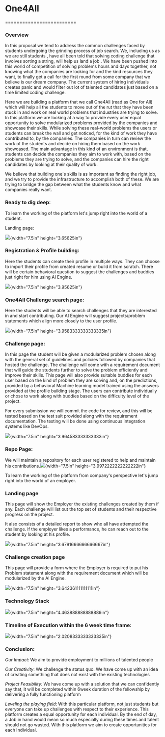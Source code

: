 # **One4All**
=========================

### Overview

In this proposal we tend to address the common challenges faced by
students undergoing the grinding process of job search. We, including us
as we are still students , have all been told that solving coding
challenge that involves sorting a string, will help us land a job . We
have been pushed into this world of competition of solving problems
hours and days together, not knowing what the companies are looking for
and the kind resources they want, to finally get a call for the first
round from some company that we believe is our dream company. The
current system of hiring individuals creates panic and would filter out
lot of talented candidates just based on a time limited coding
challenge.

Here we are building a platform that we call One4All (read as One for
All) which will help all the students to move out of the rut that they
have been stuck in and work on real world problems that industries are
trying to solve. In this platform we are looking at a way to provide
every user equal opportunity to solve modularized problems provided by
the companies and showcase their skills. While solving these real-world
problems the users or students can break the wall and get noticed, for
the kind of work they have contributed to, by the companies. The
companies in turn can review the work of the students and decide on
hiring them based on the work showcased. The main advantage in this kind
of an environment is that, students can decide the companies they aim to
work with, based on the problems they are trying to solve, and the
companies can hire the right candidates by looking at their quality of
work.

We believe that building one's skills is as important as finding the
right job, and we try to provide the infrastructure to accomplish both
of these. We are trying to bridge the gap between what the students know
and what companies really want.

### Ready to dig deep:

To learn the working of the platform let's jump right into the world of
a student.

Landing page:

![](./media/image1.png){width="7.5in" height="3.65625in"}

### Registration & Profile building:

Here the students can create their profile in multiple ways. They can
choose to import their profile from created resume or build it from
scratch. There will be certain behavioral question to suggest the
challenges and buddies just right for him using AI Engine.

![](./media/image2.png){width="7.5in" height="3.95625in"}

### One4All Challenge search page:

Here the students will be able to search challenges that they are
interested in and start contributing. Our AI Engine will suggest
projects/problem statements which align more closely to the user
profile.

![](./media/image3.png){width="7.5in" height="3.9583333333333335in"}

### Challenge page:

In this page the student will be given a modularized problem chosen
along with the general set of guidelines and policies followed by
companies that hosted the challenge. The challenge will come with a
requirement document that will guide the students further to solve the
problem efficiently and improve their skills. This page will also
provide suitable buddies for each user based on the kind of problem they
are solving and, on the predictions, provided by a behavioral Machine
learning model trained using the answers provided at the profile
building stage. The users can contribute individually or chose to work
along with buddies based on the difficulty level of the project.

For every submission we will commit the code for review, and this will
be tested based on the test suit provided along with the requirement
documentation. The testing will be done using continuous integration
systems like DevOps.

![](./media/image4.png){width="7.5in" height="3.964583333333333in"}

### Repo Page: 

We will maintain a repository for each user registered to help and
maintain his contributions.![](./media/image5.png){width="7.5in"
height="3.9972222222222222in"}

To learn the working of the platform from company's perspective let's
jump right into the world of an employer.

### Landing page

This page will show the Employer the existing challenges created by them
if any. Each challenge will list out the top set of students and their
respective progress on the project.

It also consists of a detailed report to show who all have attempted the
challenge. If the employer likes a performance, he can reach out to the
student by looking at his profile.

![](./media/image6.png){width="7.5in" height="3.6791666666666667in"}

### Challenge creation page

This page will provide a form where the Employer is required to put his
Problem statement along with the requirement document which will be
modularized by the AI Engine.

![](./media/image7.png){width="7.5in" height="3.642361111111111in"}

### Technology Stack

![](./media/image8.png){width="7.5in" height="4.463888888888889in"}

### Timeline of Execution within the 6 week time frame:

![](./media/image9.png){width="7.5in" height="2.0208333333333335in"}

### Conclusion:

*Our Impact*: We aim to provide employment to millions of talented
people

*Our Creativity*: We challenge the status quo. We have come up with an
idea of creating something that does not exist with the existing
technologies

*Project Feasibility:* We have come up with a solution that we can
confidently say that, it will be completed within 6week duration of the
fellowship by delivering a fully functioning platform

*Leveling the playing field*: With this particular platform, not just
students but everyone can take up challenges with respect to their
experience. This platform creates a equal opportunity for each
individual. By the end of day, a Job in hand would mean so much
especially during these times and talent should not go wasted. With this
platform we aim to create opportunities for each Individual.
